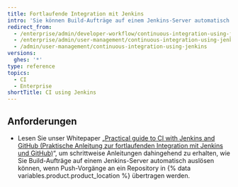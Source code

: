 ```yaml
---
title: Fortlaufende Integration mit Jenkins
intro: 'Sie können Build-Aufträge auf einem Jenkins-Server automatisch auslösen, wenn Push-Vorgänge an ein Repository in {% data variables.product.product_location %} übertragen werden.'
redirect_from:
  - /enterprise/admin/developer-workflow/continuous-integration-using-jenkins
  - /enterprise/admin/user-management/continuous-integration-using-jenkins
  - /admin/user-management/continuous-integration-using-jenkins
versions:
  ghes: '*'
type: reference
topics:
  - CI
  - Enterprise
shortTitle: CI using Jenkins
---
```


## Anforderungen

- Lesen Sie unser Whitepaper „[Practical guide to CI with Jenkins and GitHub (Praktische Anleitung zur fortlaufenden Integration mit Jenkins und GitHub)](https://resources.github.com/whitepapers/practical-guide-to-CI-with-Jenkins-and-GitHub/)“, um schrittweise Anleitungen dahingehend zu erhalten, wie Sie Build-Aufträge auf einem Jenkins-Server automatisch auslösen können, wenn Push-Vorgänge an ein Repository in {% data variables.product.product_location %} übertragen werden.
